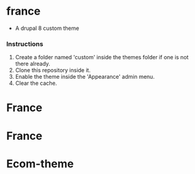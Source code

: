 # france
- A drupal 8 custom theme

### Instructions
1. Create a folder named 'custom' inside the themes folder if one is not there already.
2. Clone this repository inside it.
3. Enable the theme inside the 'Appearance' admin menu.
4. Clear the cache.
# France
# France
# Ecom-theme
